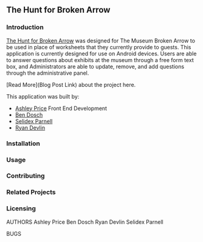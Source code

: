 ## The Hunt for Broken Arrow

### Introduction
[The Hunt for Broken Arrow](https://bendoschgit.github.io/scavenger_hunt_and_trivia/) was designed for The Museum Broken Arrow to be used in place of worksheets that they currently provide to guests. This application is currently designed for use on Android devices. Users are able to answer questions about exhibits at the museum through a free form text box, and Administrators are able to update, remove, and add questions through the administrative panel. 

[Read More](Blog Post Link) about the project here.

This application was built by:
* [Ashley Price](https://www.linkedin.com/in/ashleybordenprice/) Front End Development
* [Ben Dosch](https://www.linkedin.com/in/benjamin-dosch-872a4731/)
* [Selidex Parnell](https://www.linkedin.com/in/selidex-parnell-6469a613b/)
* [Ryan Devlin](https://www.linkedin.com/in/ryan-devlin-1151b81a9/)
### Installation

### Usage

### Contributing

### Related Projects

### Licensing

AUTHORS
  Ashley Price
  Ben Dosch
  Ryan Devlin
  Selidex Parnell

BUGS

